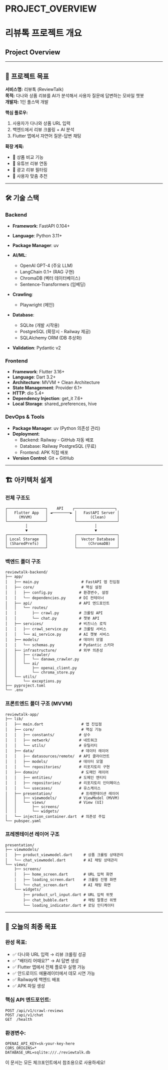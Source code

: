 # PROJECT_OVERVIEW 


# 리뷰톡 프로젝트 개요
## Project Overview

---

## 🎯 **프로젝트 목표**

**서비스명:** 리뷰톡 (ReviewTalk)  
**목적:** 다나와 상품 리뷰를 AI가 분석해서 사용자 질문에 답변하는 모바일 챗봇  
**개발자:** 1인 풀스택 개발  

**핵심 플로우:**
1. 사용자가 다나와 상품 URL 입력
2. 백엔드에서 리뷰 크롤링 + AI 분석
3. Flutter 앱에서 자연어 질문-답변 채팅

**확장 계획:**
- 🚀 상품 비교 기능
- 🚀 유튜브 리뷰 연동
- 🚀 광고 리뷰 필터링
- 🚀 사용자 맞춤 추천

---

## 🛠️ **기술 스택**

### Backend
- **Framework**: FastAPI 0.104+
- **Language**: Python 3.11+
- **Package Manager**: uv
- **AI/ML**: 
  - OpenAI GPT-4 (주요 LLM)
  - LangChain 0.1+ (RAG 구현)
  - ChromaDB (벡터 데이터베이스)
  - Sentence-Transformers (임베딩)
- **Crawling**: 
  - Playwright (메인)
  
- **Database**: 
  - SQLite (개발 시작용)
  - PostgreSQL (확장시 - Railway 제공)
  - SQLAlchemy ORM (DB 추상화)
- **Validation**: Pydantic v2

### Frontend
- **Framework**: Flutter 3.16+
- **Language**: Dart 3.2+
- **Architecture**: MVVM + Clean Architecture
- **State Management**: Provider 6.1+
- **HTTP**: dio 5.4+
- **Dependency Injection**: get_it 7.6+
- **Local Storage**: shared_preferences, hive

### DevOps & Tools
- **Package Manager**: uv (Python 의존성 관리)
- **Deployment**: 
  - Backend: Railway - GitHub 자동 배포
  - Database: Railway PostgreSQL (무료)
  - Frontend: APK 직접 배포
- **Version Control**: Git + GitHub

---

## 🏗️ **아키텍처 설계**

### 전체 구조도
```
┌─────────────────┐    API    ┌──────────────────┐
│   Flutter App   │ ◄────────► │   FastAPI Server │
│     (MVVM)      │            │      (Clean)     │
└─────────────────┘            └──────────────────┘
         │                              │
         ▼                              ▼
┌─────────────────┐            ┌──────────────────┐
│ Local Storage   │            │  Vector Database │
│ (SharedPrefs)   │            │     (ChromaDB)   │
└─────────────────┘            └──────────────────┘
```

### 백엔드 폴더 구조
```
reviewtalk-backend/
├── app/
│   ├── main.py                   # FastAPI 앱 진입점
│   ├── core/                     # 핵심 설정
│   │   ├── config.py            # 환경변수, 설정
│   │   └── dependencies.py      # DI 컨테이너
│   ├── api/                     # API 엔드포인트
│   │   └── routes/
│   │       ├── crawl.py         # 크롤링 API
│   │       └── chat.py          # 챗봇 API
│   ├── services/                # 비즈니스 로직
│   │   ├── crawl_service.py     # 크롤링 서비스
│   │   └── ai_service.py        # AI 챗봇 서비스
│   ├── models/                  # 데이터 모델
│   │   └── schemas.py           # Pydantic 스키마
│   ├── infrastructure/          # 외부 의존성
│   │   ├── crawler/
│   │   │   └── danawa_crawler.py
│   │   └── ai/
│   │       ├── openai_client.py
│   │       └── chroma_store.py
│   └── utils/
│       └── exceptions.py
├── pyproject.toml
└── .env
```

### 프론트엔드 폴더 구조 (MVVM)
```
reviewtalk-app/
├── lib/
│   ├── main.dart                 # 앱 진입점
│   ├── core/                     # 핵심 기능
│   │   ├── constants/           # 상수
│   │   ├── network/             # 네트워크
│   │   └── utils/               # 유틸리티
│   ├── data/                     # 데이터 레이어
│   │   ├── datasources/remote/  # API 클라이언트
│   │   ├── models/              # 데이터 모델
│   │   └── repositories/        # 리포지토리 구현
│   ├── domain/                   # 도메인 레이어
│   │   ├── entities/            # 도메인 엔티티
│   │   ├── repositories/        # 리포지토리 인터페이스
│   │   └── usecases/            # 유스케이스
│   ├── presentation/             # 프레젠테이션 레이어
│   │   ├── viewmodels/          # ViewModel (MVVM)
│   │   └── views/               # View (UI)
│   │       ├── screens/
│   │       └── widgets/
│   └── injection_container.dart  # 의존성 주입
└── pubspec.yaml
```

### 프레젠테이션 레이어 구조
```
presentation/
├── viewmodels/
│   ├── product_viewmodel.dart     # 상품 크롤링 상태관리
│   └── chat_viewmodel.dart        # AI 채팅 상태관리
└── views/
    ├── screens/
    │   ├── home_screen.dart       # URL 입력 화면
    │   ├── loading_screen.dart    # 크롤링 진행 화면  
    │   └── chat_screen.dart       # AI 채팅 화면
    └── widgets/
        ├── product_url_input.dart # URL 입력 위젯
        ├── chat_bubble.dart       # 채팅 말풍선 위젯
        └── loading_indicator.dart # 로딩 인디케이터
```

---

## 🎯 **오늘의 최종 목표**

### **완성 목표:**
- ✅ 다나와 URL 입력 → 리뷰 크롤링 성공
- ✅ "배터리 어때요?" → AI 답변 생성
- ✅ Flutter 앱에서 전체 플로우 실행 가능
- ✅ 안드로이드 에뮬레이터에서 데모 시연 가능
- ✅ Railway에 백엔드 배포
- ✅ APK 파일 생성

### **핵심 API 엔드포인트:**
```
POST /api/v1/crawl-reviews
POST /api/v1/chat
GET  /health
```

### **환경변수:**
```
OPENAI_API_KEY=sk-your-key-here
CORS_ORIGINS=*
DATABASE_URL=sqlite:///./reviewtalk.db
```

이 문서는 모든 체크포인트에서 참조용으로 사용하세요!